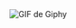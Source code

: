 <!DOCTYPE html>
<html>
<body>
  <div class="container" aling ="center">
    <img src="https://media.giphy.com/media/BemKqR9RDK4V2/giphy.gif" alt="GIF de Giphy">
  </div>
</body>
</html>
